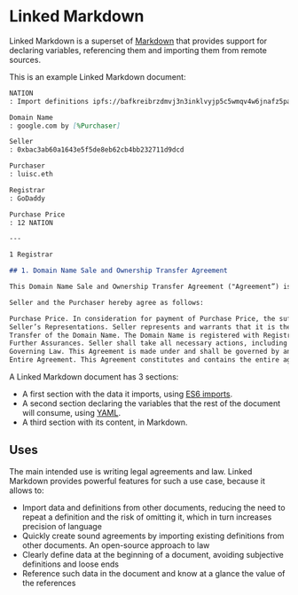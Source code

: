 # Linked Markdown

Linked Markdown is a superset of [Markdown](https://daringfireball.net/projects/markdown/syntax) that provides support for declaring variables, referencing them and importing them from remote sources.

This is an example Linked Markdown document:

```markdown
NATION
: Import definitions ipfs://bafkreibrzdmvj3n3inklvyjp5c5wmqv4w6jnafz5paaxfyk27v47gjxmhe

Domain Name
: google.com by [%Purchaser]

Seller
: 0xbac3ab60a1643e5f5de8eb62cb4bb232711d9dcd

Purchaser
: luisc.eth

Registrar
: GoDaddy

Purchase Price
: 12 NATION

---

1 Registrar

## 1. Domain Name Sale and Ownership Transfer Agreement

This Domain Name Sale and Ownership Transfer Agreement ("Agreement”) is entered into between Seller and Domain Name. This agreement sets forth all terms and conditions under which Seller agrees to sell and transfer to Purchaser all ownership rights in and to the domain name Domain Name including any and all trademark rights and attendant goodwill associated therewith.

Seller and the Purchaser hereby agree as follows:

Purchase Price. In consideration for payment of Purchase Price, the sufficiency of which is hereby acknowledged, paid by Purchaser to Seller, Seller hereby assigns, sells, transfers and conveys to Purchaser all of Seller’s right, title, and interest in and to the Domain Name. Payment will be made in US dollars.
Seller’s Representations. Seller represents and warrants that it is the lawful and exclusive registrant of the Domain Name and no other party has any right to registration of the Domain Name or has otherwise made any claim to the Domain Name. Seller further represents and warrants that it has the exclusive authority to enter into this transaction and transfer the Domain Name, free of the claims of any third parties.
Transfer of the Domain Name. The Domain Name is registered with Registrar, an ICANN accredited registrar system. Upon confirmation of receipt of Purchase Price, Seller shall provide Purchaser with a password or Seller shall push the Domain Name to Purchaser’s account at Registrar within 2 days of receiving payment. This enables Purchaser to modify the registration information as desired, transfer the Domain Name to a different Registrar, and/or to change Purchaser’s password/username to take full control of the Domain Name.
Further Assurances. Seller shall take all necessary actions, including providing all necessary documentation to Purchaser in order to transfer Domain Name to Purchaser.
Governing Law. This Agreement is made under and shall be governed by and interpreted in accordance with the laws of Nation3, without regard to that state’s choice of law principles, which may direct the application of the laws of another jurisdiction.
Entire Agreement. This Agreement constitutes and contains the entire agreement between the parties with respect to the subject matter herein and supersedes any prior oral or written agreements. This Agreement cannot be changed, modified, amended, or supplemented, except in writing signed by all parties hereto. IN WITNESS WHEREOF, Seller and Purchaser have caused this Agreement to be executed by their duly authorized representatives.
```

A Linked Markdown document has 3 sections:

- A first section with the data it imports, using [ES6 imports](https://developer.mozilla.org/en-US/docs/Web/JavaScript/Reference/Statements/import).
- A second section declaring the variables that the rest of the document will consume, using [YAML](https://yaml.org).
- A third section with its content, in Markdown.

## Uses

The main intended use is writing legal agreements and law. Linked Markdown provides powerful features for such a use case, because it allows to:

- Import data and definitions from other documents, reducing the need to repeat a definition and the risk of omitting it, which in turn increases precision of language
- Quickly create sound agreements by importing existing definitions from other documents. An open-source approach to law
- Clearly define data at the beginning of a document, avoiding subjective definitions and loose ends
- Reference such data in the document and know at a glance the value of the references
